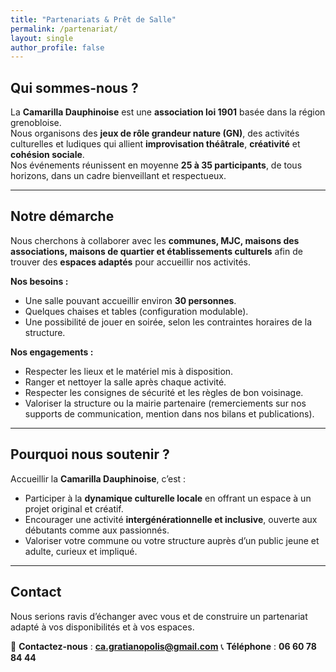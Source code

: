 ```yaml
---
title: "Partenariats & Prêt de Salle"
permalink: /partenariat/
layout: single
author_profile: false
---
```


## Qui sommes-nous ?  
La **Camarilla Dauphinoise** est une **association loi 1901** basée dans la région grenobloise.  
Nous organisons des **jeux de rôle grandeur nature (GN)**, des activités culturelles et ludiques qui allient **improvisation théâtrale**, **créativité** et **cohésion sociale**.  
Nos événements réunissent en moyenne **25 à 35 participants**, de tous horizons, dans un cadre bienveillant et respectueux.  

---

## Notre démarche  
Nous cherchons à collaborer avec les **communes, MJC, maisons des associations, maisons de quartier et établissements culturels** afin de trouver des **espaces adaptés** pour accueillir nos activités.  

**Nos besoins :**
- Une salle pouvant accueillir environ **30 personnes**.  
- Quelques chaises et tables (configuration modulable).  
- Une possibilité de jouer en soirée, selon les contraintes horaires de la structure.  

**Nos engagements :**
- Respecter les lieux et le matériel mis à disposition.  
- Ranger et nettoyer la salle après chaque activité.  
- Respecter les consignes de sécurité et les règles de bon voisinage.  
- Valoriser la structure ou la mairie partenaire (remerciements sur nos supports de communication, mention dans nos bilans et publications).  

---

## Pourquoi nous soutenir ?  
Accueillir la **Camarilla Dauphinoise**, c’est :  
- Participer à la **dynamique culturelle locale** en offrant un espace à un projet original et créatif.  
- Encourager une activité **intergénérationnelle et inclusive**, ouverte aux débutants comme aux passionnés.  
- Valoriser votre commune ou votre structure auprès d’un public jeune et adulte, curieux et impliqué.  

---

## Contact  
Nous serions ravis d’échanger avec vous et de construire un partenariat adapté à vos disponibilités et à vos espaces.  

📩 **Contactez-nous** : **ca.gratianopolis@gmail.com**
📞 **Téléphone** : **06 60 78 84 44**